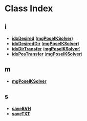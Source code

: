 
# Class Index


## i

* [**idxDesired**](structmg_pose_i_k_solver_1_1idx_desired.md)
([**mgPoseIKSolver**](classmg_pose_i_k_solver.md))
* [**idxDesiredDir**](structmg_pose_i_k_solver_1_1idx_desired_dir.md)
([**mgPoseIKSolver**](classmg_pose_i_k_solver.md))
* [**idxDirTransfer**](structmg_pose_i_k_solver_1_1idx_dir_transfer.md)
([**mgPoseIKSolver**](classmg_pose_i_k_solver.md))
* [**idxPosTransfer**](structmg_pose_i_k_solver_1_1idx_pos_transfer.md)
([**mgPoseIKSolver**](classmg_pose_i_k_solver.md))


## m

* [**mgPoseIKSolver**](classmg_pose_i_k_solver.md)


## s

* [**saveBVH**](classsave_b_v_h.md)
* [**saveTXT**](classsave_t_x_t.md)


